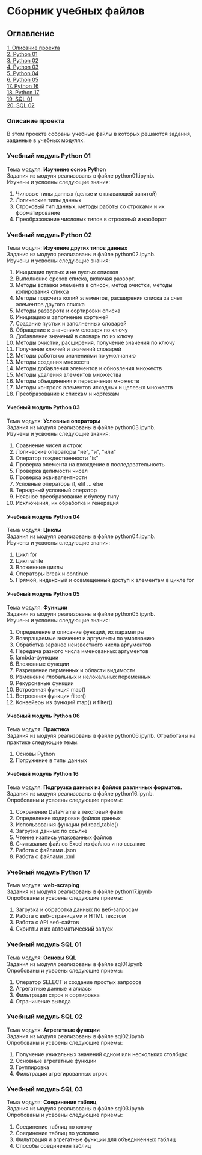 # Сборник учебных файлов

## Оглавление  
[1. Описание проекта](#Описание-проекта)  
[2. Python 01](#Учебный-модуль-Python-01)  
[3. Python 02](#Учебный-модуль-Python-02)   
[4. Python 03](#Учебный-модуль-Python-03)   
[5. Python 04](#Учебный-модуль-Python-04)   
[6. Python 05](#Учебный-модуль-Python-05)   
[17. Python 16](#Учебный-модуль-Python-16)  
[18. Python 17](#Учебный-модуль-Python-17)  
[19. SQL 01](#Учебный-модуль-SQL-01)  
[20. SQL 02](#Учебный-модуль-SQL-02)  

### Описание проекта    
В этом проекте собраны учебные файлы в которых решаются задания, заданные в учебных модулях.

### Учебный модуль Python 01
Тема модуля: **Изучение основ Python**  
Задания из модуля реализованы в файле python01.ipynb.  
Изучены и усвоены следующие знания:
1. Чиловые типы данных (целые и с плавающей запятой)
2. Логические типы данных
3. Строковый тип данных, методы работы со строками и их форматирование
4. Преобразование числовых типов в строковый и наоборот  

### Учебный модуль Python 02  
Тема модуля: **Изучение других типов данных**  
Задания из модуля реализованы в файле python02.ipynb.  
Изучены и усвоены следующие знания:   
1. Инициация пустых и не пустых списков
2. Выполнение срезов списка, включая разворт.
3. Методы вставки элемента в список, метод очистки, методы копирования спикса  
4. Методы подсчета копий элементов, расширения списка за счет элементов другого списка
5. Методы разворота и сортировки списка
6. Инициацию и заполнение кортежей
7. Создание пустых и заполненных словарей
8. Обращение к значениям словаря по ключу
9. Добавление значений в словарь по их ключу
10. Методы очистки, расширения, получение значения по ключу
11. Получение ключей и значений словарей
12. Методы работы со значениями по умолчанию
13. Методы создания множеств
14. Методы добавления элементов и обновления множеств
15. Методы удаления элементов множества
16. Методы объединения и пересечения множеств
17. Методы контроля элементов исходных и целевых множеств
18. Преобразование к спискам и кортежам   

#### Учебный модуль Python 03
Тема модуля: **Условные операторы**  
Задания из модуля реализованы в файле python03.ipynb.  
Изучены и усвоены следующие знания:   
1. Сравнение чисел и строк
2. Логические операторы "не", "и", "или"
3. Оператор тождественности "is"
4. Проверка элемента на вхождение в последовательность
5. Проверка делимости чисел
6. Проверка эквивалентности
7. Условные операторы if, elif ... else
8. Тернарный условный оператор
9. Неявное преобразование к булеву типу
10. Исключения, их обработка и генерация

#### Учебный модуль Python 04
Тема модуля: **Циклы**  
Задания из модуля реализованы в файле python04.ipynb.  
Изучены и усвоены следующие знания:  
1. Цикл for
2. Цикл while
3. Вложенные циклы
4. Операторы break и continue
5. Прямой, индексный и совмещенный доступ к элементам в цикле for  

#### Учебный модуль Python 05
Тема модуля: **Функции**  
Задания из модуля реализованы в файле python05.ipynb.  
Изучены и усвоены следующие знания:
1. Определение и описание функций, их параметры
2. Возвращаемые значения и аргументы по умолчанию
3. Обработка заранее неизвестного числа аргументов
4. Передача разного числа именованных аргументов
5. lambda-функции
6. Вложенные функции
7. Разрешение перменных и области видимости
8. Изменение глобальных и нелокальных переменных
9. Рекурсивные функции
10. Встроенная функция map()
11. Встроенная функция filter()
12. Конвейеры из функций map() и filter()

#### Учебный модуль Python 06
Тема модуля: **Практика**  
Задания из модуля реализованы в файле python06.ipynb.
Отработаны на практике следующие темы:
1. Основы Python
2. Погружение в типы данных

#### Учебный модуль Python 16
Тема модуля: **Подгрузка данных из файлов различных форматов.**  
Задания из модуля реализованы в файле python16.ipynb.  
Опробованы и усвоены следующие приемы:
1. Сохранение DataFrame  в текстовый файл
2. Определение кодировки файлов данных
3. Использования функции pd.read_table()
4. Загрузка данных по ссылке
5. Чтение изапись упакованных файлов
6. Считывание файлов Excel из файлов и по ссылкке
7. Работа с файлами .json
8. Работа с файлами .xml

### Учебный модуль Python 17
Тема модуля: **web-scraping**  
Задания из модуля реализованы в файле python17.ipynb  
Опробованы и усвоены следующие приемы:
1. Загрузка и обработка данных по веб-запросам
2. Работа с веб-страницами и HTML текстом
3. Работа с API веб-сайтов
4. Скрипты и их автоматический запуск

### Учебный модуль SQL 01
Тема модуля: **Основы SQL**  
Задания из модуля реализованы в файле sql01.ipynb  
Опробованы и усвоены следующие приемы:
1. Оператор SELECT и создание простых запросов
2. Агрегатные данные и алиасы
3. Фильтрация строк и сортировка
4. Ограничение вывода

### Учебный модуль SQL 02
Тема модуля: **Агрегатные функции**  
Задания из модуля реализованы в файле sql02.ipynb  
Опробованы и усвоены следующие приемы:
1. Получение уникальных значений одном или нескольких столбцах
2. Основные агрегатные функции
3. Группировка
4. Фильтрация агрегированных строк

### Учебный модуль SQL 03
Тема модуля: **Соединения таблиц**  
Задания из модуля реализованы в файле sql03.ipynb  
Опробованы и усвоены следующие приемы:
1. Соединение таблиц по ключу
2. Соединение таблиц по условию
3. Фильтрация и агрегатные функции для объединенных таблиц
4. Способы соединения таблиц
